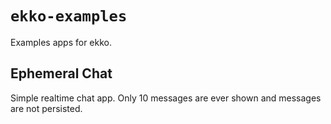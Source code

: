 # `ekko-examples`

Examples apps for ekko.

## Ephemeral Chat

Simple realtime chat app. Only 10 messages are ever shown and messages are not persisted.
